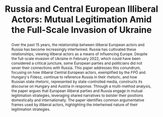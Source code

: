 ---
title: "Russia and Central European Illiberal Actors: Mutual Legitimation Amid the Full-Scale Invasion of Ukraine"
authors:
- admin
- Liliia Sablina
- Bálint Mikola
#author_notes:
#- "Equal contribution"
#- "Equal contribution"
#date: "Forthcoming"
#doi: "https://doi.org/10.3389/fpos.2024.1390587"

# Schedule page publish date (NOT publication's date).
publishDate: "2024-10-21T00:00:00Z"

# Publication type.
# Accepts a single type but formatted as a YAML list (for Hugo requirements).
# Enter a publication type from the CSL standard.
publication_types: ["article-journal"]

# Publication name and optional abbreviated publication name.
publication: "East European Politics"
publication_short: ""

abstract: Over the past 15 years, the relationship between illiberal European actors and Russia has become increasingly intertwined. Russia has cultivated these relationships, viewing illiberal actors as a means of influencing Europe. Despite the full-scale invasion of Ukraine in February 2022, which could have been considered a critical juncture, some European parties and politicians did not sever their connections with Russia. This paper addresses this conundrum, focusing on how illiberal Central European actors, exemplified by the FPÖ and Hungary's Fidesz, continue to reference Russia in their rhetoric, and how Russian state rhetoric, represented by state-controlled media, constructs its discourse on Hungary and Austria in response. Through a multi-method analysis, the paper argues that European illiberal parties and Russia engage in mutual legitimation strategies, leveraging shared narratives to bolster their positions domestically and internationally. The paper identifies common argumentative frames used by illiberal actors, highlighting the intertwined nature of their legitimation strategies. 

# Summary. An optional shortened abstract.
#summary: Lorem ipsum dolor sit amet, consectetur adipiscing elit. Duis posuere tellus ac convallis placerat. Proin tincidunt magna sed ex sollicitudin condimentum.

tags:
- Legitimation Strategies
- Illiberal Narratives
- European far-right
- Russia
- Austria
- Hungary
featured: true

# links:
# - name: ""
#   url: ""
#url_pdf: https://www.frontiersin.org/journals/political-science/articles/10.3389/fpos.2024.1390587/full
url_code: ''
url_dataset: ''
url_poster: ''
url_project: ''
url_slides: ''
url_source: ''
url_video: ''

# Featured image
# To use, add an image named `featured.jpg/png` to your page's folder. 
image:
  caption: 'Image credit: Getty Images'
  focal_point: ""
  preview_only: false

# Associated Projects (optional).
#   Associate this publication with one or more of your projects.
#   Simply enter your project's folder or file name without extension.
#   E.g. `internal-project` references `content/project/internal-project/index.md`.
#   Otherwise, set `projects: []`.
projects: 
  - AUTHLIB

# Slides (optional).
#   Associate this publication with Markdown slides.
#   Simply enter your slide deck's filename without extension.
#   E.g. `slides: "example"` references `content/slides/example/index.md`.
#   Otherwise, set `slides: ""`.
slides: ''
---